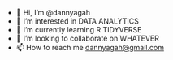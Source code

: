 - 👋 Hi, I’m @dannyagah
- 👀 I’m interested in DATA ANALYTICS
- 🌱 I’m currently learning R TIDYVERSE
- 💞️ I’m looking to collaborate on WHATEVER
- 📫 How to reach me dannyagah@gmail.com

<!---
dannyagah/dannyagah is a ✨ special ✨ repository because its `README.md` (this file) appears on your GitHub profile.
You can click the Preview link to take a look at your changes.
--->
